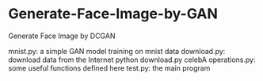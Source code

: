 # Generate-Face-Image-by-GAN
Generate Face Image by DCGAN

mnist.py: a simple GAN model training on mnist data
download.py: download data from the Internet
	python download.py celebA
operations.py: some useful functions defined here
test.py: the main program
